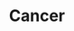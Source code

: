 ---
title: "Cancer"
hashtag: cancer
borders:
  - Canis Major
  - Hydra
  - Gemini
  - Leo
  - Leo Minor
  - Lynx
layout: hashtag
tags:
  - Zodiac
  - Crab
  - Constellation
---